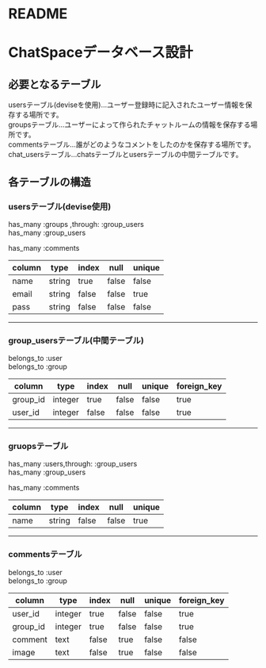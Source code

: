 # README

# ChatSpaceデータベース設計
## 必要となるテーブル
usersテーブル(deviseを使用)…ユーザー登録時に記入されたユーザー情報を保存する場所です。  
groupsテーブル…ユーザーによって作られたチャットルームの情報を保存する場所です。  
commentsテーブル…誰がどのようなコメントをしたのかを保存する場所です。  
chat_usersテーブル…chatsテーブルとusersテーブルの中間テーブルです。


## 各テーブルの構造
### usersテーブル(devise使用)
<!-- 中間テーブルとのアソシエーション -->
has_many :groups ,through: :group_users  
has_many :group_users  
<!-- コメントテーブルとのアソシエーション -->
has_many :comments

|column|type   |index|null  |unique|
|------|-------|-----|------|------|
|name  |string |true |false |false |
|email |string |false|false |true  |
|pass  |string |false|false |false |


* * *
### group_usersテーブル(中間テーブル)
belongs_to :user  
belongs_to :group

|column     |type   |index|null  |unique|foreign_key|
|-----------|-------|-----|------|------|-----------|
|group_id   |integer|true |false |false |true       |
|user_id    |integer|false|false |false |true       |


* * *
### gruopsテーブル
<!-- 中間テーブルとのアソシエーション -->
has_many :users,through: :group_users  
has_many :group_users  
<!-- コメントテーブルとのアソシエーション -->
has_many :comments

|column|type   |index|null  |unique|
|------|-------|-----|------|------|
|name  |string |false|false |true  |


* * *
### commentsテーブル
belongs_to :user  
belongs_to :group

|column     |type   |index|null  |unique|foreign_key|
|-----------|-------|-----|------|------|-----------|
|user_id    |integer|true |false |false |true       |
|group_id   |integer|true |false |false |true       |
|comment    |text   |false|true  |false |false      |
|image      |text   |false|true  |false |false      |







